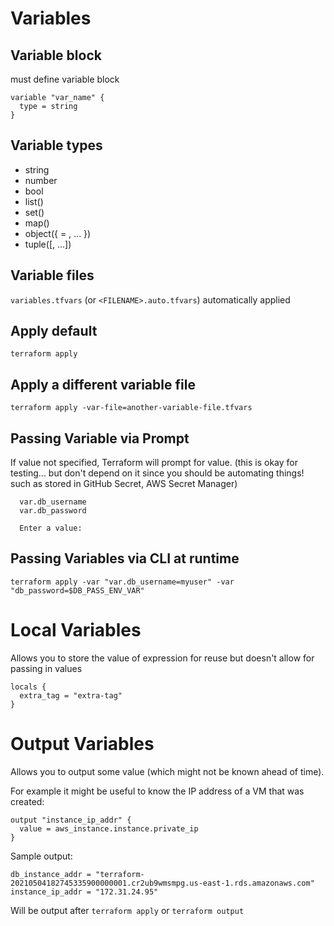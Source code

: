# Variables

## Variable block

must define variable block

```
variable "var_name" {
  type = string
}
```

## Variable types

- string
- number
- bool
- list(<TYPE>)
- set(<TYPE>)
- map(<TYPE>)
- object({<ATTR NAME> = <TYPE>, ... })
- tuple([<TYPE>, ...])

## Variable files

`variables.tfvars` (or `<FILENAME>.auto.tfvars`) automatically applied

## Apply default

`terraform apply`

## Apply a different variable file

`terraform apply -var-file=another-variable-file.tfvars`

## Passing Variable via Prompt

If value not specified, Terraform will prompt for value. (this is okay for testing... but don't depend on it since you should be automating things! such as stored in GitHub Secret, AWS Secret Manager)

```
  var.db_username
  var.db_password

  Enter a value:
```

## Passing Variables via CLI at runtime

`terraform apply -var "var.db_username=myuser" -var "db_password=$DB_PASS_ENV_VAR"`

# Local Variables

Allows you to store the value of expression for reuse but doesn't allow for passing in values

```
locals {
  extra_tag = "extra-tag"
}
```

# Output Variables

Allows you to output some value (which might not be known ahead of time).

For example it might be useful to know the IP address of a VM that was created:

```
output "instance_ip_addr" {
  value = aws_instance.instance.private_ip
}
```

Sample output:

```
db_instance_addr = "terraform-20210504182745335900000001.cr2ub9wmsmpg.us-east-1.rds.amazonaws.com"
instance_ip_addr = "172.31.24.95"
```

Will be output after `terraform apply` or `terraform output`
